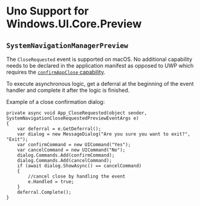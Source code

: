 # Uno Support for Windows.UI.Core.Preview

## `SystemNavigationManagerPreview`

The `CloseRequested` event is supported on macOS. No additional capability needs to be declared in the application manifest as opposed to UWP which requires the [`confirmAppClose` capability](https://docs.microsoft.com/en-us/uwp/api/windows.ui.core.preview.systemnavigationmanagerpreview.closerequested?view=winrt-19041#remarks).

To execute asynchronous logic, get a deferral at the beginning of the event handler and complete it after the logic is finished. 

Example of a close confirmation dialog:

```
private async void App_CloseRequested(object sender, SystemNavigationCloseRequestedPreviewEventArgs e)
{
    var deferral = e.GetDeferral();
    var dialog = new MessageDialog("Are you sure you want to exit?", "Exit");
    var confirmCommand = new UICommand("Yes");
    var cancelCommand = new UICommand("No");
    dialog.Commands.Add(confirmCommand);
    dialog.Commands.Add(cancelCommand);
    if (await dialog.ShowAsync() == cancelCommand)
    {
        //cancel close by handling the event
        e.Handled = true;
    }
    deferral.Complete();
}
```
